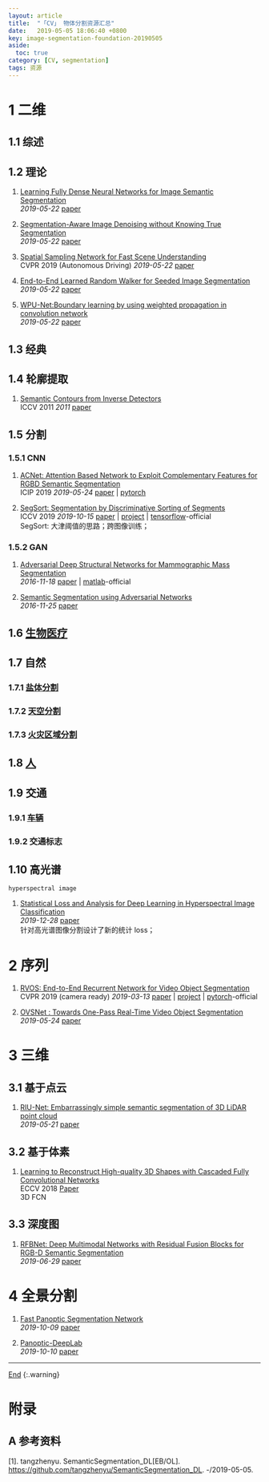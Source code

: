 ```yaml
---
layout: article
title:  "「CV」 物体分割资源汇总"
date:   2019-05-05 18:06:40 +0800
key: image-segmentation-foundation-20190505
aside:
  toc: true
category: [CV, segmentation]
tags: 资源
---
```

<span id='head'></span>

<!--more-->  

# 1 二维
## 1.1 综述

## 1.2 理论

1. [Learning Fully Dense Neural Networks for Image Semantic Segmentation](http://cn.arxiv.org/abs/1905.08929)   
*2019-05-22* [paper](https://arxiv.org/abs/1905.08929)   

1. [Segmentation-Aware Image Denoising without Knowing True Segmentation](http://cn.arxiv.org/abs/1905.08965)   
*2019-05-22* [paper](https://arxiv.org/abs/1905.08965)   

1. [Spatial Sampling Network for Fast Scene Understanding](http://cn.arxiv.org/abs/1905.09033)   
CVPR 2019 (Autonomous Driving) *2019-05-22* [paper](https://arxiv.org/abs/1905.09033)    

1. [End-to-End Learned Random Walker for Seeded Image Segmentation](https://arxiv.org/abs/1905.09045)   
*2019-05-22* [paper](https://arxiv.org/abs/1905.09045)   

1. [WPU-Net:Boundary learning by using weighted propagation in convolution network](https://arxiv.org/abs/1905.09226)   
*2019-05-22* [paper](https://arxiv.org/abs/1905.09226)   

## 1.3 经典

## 1.4 轮廓提取
1. [Semantic Contours from Inverse Detectors](http://home.bharathh.info/pubs/pdfs/BharathICCV2011.pdf)   
ICCV 2011 *2011* [paper](http://home.bharathh.info/pubs/pdfs/BharathICCV2011.pdf)     

## 1.5 分割
### 1.5.1 CNN
1. [ACNet: Attention Based Network to Exploit Complementary Features for RGBD Semantic Segmentation](https://arxiv.org/abs/1905.10089)   
ICIP 2019 *2019-05-24* [paper](https://arxiv.org/abs/1905.10089) | [pytorch](https://github.com/anheidelonghu/ACNet)    

1. [SegSort: Segmentation by Discriminative Sorting of Segments](https://arxiv.org/abs/1910.06962)    
ICCV 2019 *2019-10-15* [paper](https://arxiv.org/abs/1910.06962) | [project](https://jyhjinghwang.github.io/projects/segsort.html) | [tensorflow](https://github.com/jyhjinghwang/SegSort)-official    
SegSort: 大津阈值的思路；跨图像训练；    


### 1.5.2 GAN

1.  [Adversarial Deep Structural Networks for Mammographic Mass Segmentation](http://cn.arxiv.org/abs/1611.05970)   
*2016-11-18* [paper](https://arxiv.org/abs/1611.05970) | [matlab](https://github.com/wentaozhu/adversarial-deep-structural-networks)-official      

1.  [Semantic Segmentation using Adversarial Networks](http://cn.arxiv.org/abs/1611.08408)  
*2016-11-25* [paper](https://arxiv.org/abs/1611.08408)     

## 1.6 [生物医疗](/cv/medical/2019/05/23/foundation.html#13-分割)


## 1.7 自然
### 1.7.1 [盐体分割](/cv/nature/salt_bodies/2019/10/16/foundation.html#3-分割)
### 1.7.2 [天空分割](/cv/nature/sky/2019/10/16/foundation.html#4-天空分割)
### 1.7.3 [火灾区域分割](/cv/nature/fire_disaster/2019/10/16/foundation.html#3-火灾区域分割)


## 1.8 [人](/cv/human/human_segmentation/2019/05/14/foundation.html)

## 1.9 交通
### 1.9.1 [车辆](/cv/vehicle/vehicle_segmentation/2019/10/10/foundation.html)
### 1.9.2 交通标志   

## 1.10 高光谱
`hyperspectral image`    
1. [Statistical Loss and Analysis for Deep Learning in Hyperspectral Image Classification](http://cn.arxiv.org/abs/1912.12385)  
 *2019-12-28* [paper](https://arxiv.org/abs/1912.12385)     
 针对高光谱图像分割设计了新的统计 loss；     

# 2 序列
1. [RVOS: End-to-End Recurrent Network for Video Object Segmentation](http://cn.arxiv.org/abs/1903.05612)   
CVPR 2019 (camera ready) *2019-03-13* [paper](https://arxiv.org/abs/1903.05612) | [project](https://imatge-upc.github.io/rvos/) | [pytorch](https://github.com/imatge-upc/rvos)-official   

1. [OVSNet : Towards One-Pass Real-Time Video Object Segmentation](http://cn.arxiv.org/abs/1905.10064)   
*2019-05-24* [paper](https://arxiv.org/abs/1905.10064)   

# 3 三维
## 3.1 基于点云
1. [RIU-Net: Embarrassingly simple semantic segmentation of 3D LiDAR point cloud](https://arxiv.org/abs/1905.08748)   
*2019-05-21* [paper](https://arxiv.org/abs/1905.08748)   

## 3.2 基于体素
1. [Learning to Reconstruct High-quality 3D Shapes with Cascaded Fully Convolutional Networks](http://openaccess.thecvf.com/content_ECCV_2018/papers/Yan-Pei_Cao_Learning_to_Reconstruct_ECCV_2018_paper.pdf)    
ECCV 2018 [Paper](http://openaccess.thecvf.com/content_ECCV_2018/papers/Yan-Pei_Cao_Learning_to_Reconstruct_ECCV_2018_paper.pdf)   
3D FCN  

## 3.3 深度图
1. [RFBNet: Deep Multimodal Networks with Residual Fusion Blocks for RGB-D Semantic Segmentation](http://cn.arxiv.org/abs/1907.00135)   
*2019-06-29* [paper](https://arxiv.org/abs/1907.00135)   

# 4 全景分割
1. [Fast Panoptic Segmentation Network](http://cn.arxiv.org/abs/1910.03892)    
*2019-10-09* [paper](https://arxiv.org/abs/1910.03892)    

1. [Panoptic-DeepLab](http://cn.arxiv.org/abs/1910.04751)     
*2019-10-10* [paper](https://arxiv.org/abs/1910.04751)    


-------------------  
[End](#head)
{:.warning}  


# 附录
## A 参考资料
[1]. tangzhenyu. SemanticSegmentation_DL[EB/OL]. <https://github.com/tangzhenyu/SemanticSegmentation_DL>. -/2019-05-05.   
